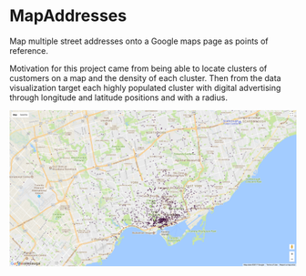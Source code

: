 # MapAddresses
Map multiple street addresses onto a Google maps page as points of reference.

Motivation for this project came from being able to locate clusters of customers on a map 
and the density of each cluster. Then from the data visualization target each highly populated
cluster with digital advertising through longitude and latitude positions and with a radius.

![Alt text](/example.png?raw=true "Example")
